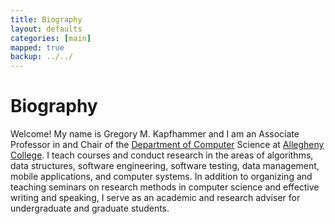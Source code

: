 ```yaml
---
title: Biography 
layout: defaults
categories: [main]
mapped: true
backup: ../../
---
```


# Biography 

Welcome! My name is Gregory M. Kapfhammer and I am an Associate Professor in and Chair of the [Department of
Computer](www.cs.allegheny.edu) Science at [Allegheny College](www.allegheny.edu). I teach courses and conduct research in the
areas of algorithms, data structures, software engineering, software testing, data management, mobile applications, and
computer systems. In addition to organizing and teaching seminars on research methods in computer science and effective
writing and speaking, I serve as an academic and research adviser for undergraduate and graduate students.  



